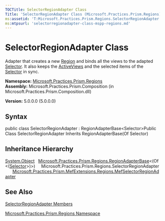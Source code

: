```yaml
---
TOCTitle: SelectorRegionAdapter Class
Title: 'SelectorRegionAdapter Class (Microsoft.Practices.Prism.Regions)'
ms:assetid: 'T:Microsoft.Practices.Prism.Regions.SelectorRegionAdapter'
ms:mtpsurl: 'selectorregionadapter-class-mspp-regions.md'
---
```


# SelectorRegionAdapter Class

Adapter that creates a new [Region](https://msdn.microsoft.com/library/microsoft.practices.prism.regions.region) and binds all the views to the adapted [Selector](http://msdn.microsoft.com/en-us/library/ms595227). It also keeps the [ActiveViews](https://msdn.microsoft.com/library/microsoft.practices.prism.regions.iregion.activeviews) and the selected items of the [Selector](http://msdn.microsoft.com/en-us/library/ms595227) in sync.

**Namespace:** [Microsoft.Practices.Prism.Regions](https://msdn.microsoft.com/library/microsoft.practices.prism.regions)
**Assembly:** Microsoft.Practices.Prism.Composition (in Microsoft.Practices.Prism.Composition.dll)

**Version:** 5.0.0.0 (5.0.0.0)

## Syntax
public class SelectorRegionAdapter : RegionAdapterBase&lt;Selector&gt;Public Class SelectorRegionAdapter Inherits RegionAdapterBase(Of Selector)

## Inheritance Hierarchy

[System.Object](http://msdn.microsoft.com/en-us/library/e5kfa45b)
  [Microsoft.Practices.Prism.Regions.RegionAdapterBase](https://msdn.microsoft.com/library/microsoft.practices.prism.regions.regionadapterbase%601)&lt;(Of &lt;([Selector](http://msdn.microsoft.com/en-us/library/ms595227)&gt;)&gt;)
    Microsoft.Practices.Prism.Regions.SelectorRegionAdapter
      [Microsoft.Practices.Prism.MefExtensions.Regions.MefSelectorRegionAdapter](https://msdn.microsoft.com/library/microsoft.practices.prism.mefextensions.regions.mefselectorregionadapter)

## See Also
[SelectorRegionAdapter Members](https://msdn.microsoft.com/allmembers.t:microsoft.practices.prism.regions.selectorregionadapter)

[Microsoft.Practices.Prism.Regions Namespace](https://msdn.microsoft.com/library/microsoft.practices.prism.regions)

